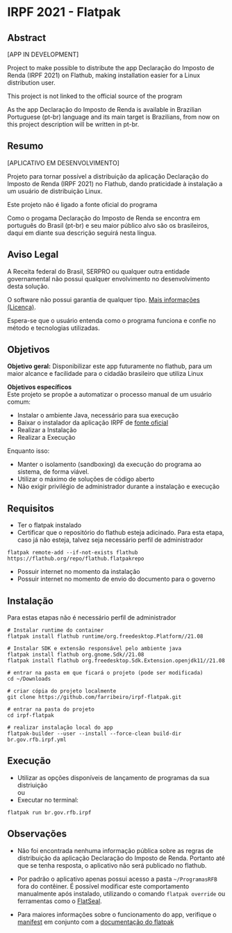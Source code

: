 # IRPF 2021 - Flatpak

## Abstract

[APP IN DEVELOPMENT]

Project to make possible to distribute the app Declaração do Imposto de Renda (IRPF 2021) on Flathub, making installation easier for a Linux distribution user.

This project is not linked to the official source of the program

As the app Declaração do Imposto de Renda is available in Brazilian Portuguese (pt-br) language and its main target is Brazilians, from now on this project description will be written in pt-br.

## Resumo
[APLICATIVO EM DESENVOLVIMENTO]

Projeto para tornar possível a distribuição da aplicação Declaração do Imposto de Renda (IRPF 2021) no Flathub, dando praticidade à instalação a um usuário de distribuição Linux.

Este projeto não é ligado a fonte oficial do programa

Como o progama Declaração do Imposto de Renda se encontra em português do Brasil (pt-br) e seu maior público alvo são os brasileiros, daqui em diante sua descrição seguirá nesta língua.

## Aviso Legal
A Receita federal do Brasil, SERPRO ou qualquer outra entidade governamental não possui qualquer envolvimento no desenvolvimento desta solução.

O software não possui garantia de qualquer tipo. [Mais informações (Licença)](https://github.com/farribeiro/irpf-flatpak/blob/master/LICENSE).

Espera-se que o usuário entenda como o programa funciona e confie no método e tecnologias utilizadas. 

## Objetivos  

**Objetivo geral:** 
Disponibilizar este app futuramente no flathub, para um maior alcance e facilidade para o cidadão brasileiro que utiliza Linux

**Objetivos específicos**  
Este projeto se propõe a automatizar o processo manual de um usuário comum:
- Instalar o ambiente Java, necessário para sua execução
- Baixar o instalador da aplicação IRPF de [fonte oficial](https://www.gov.br/receitafederal/pt-br/centrais-de-conteudo/download/pgd/dirpf)
- Realizar a Instalação
- Realizar a Execução

Enquanto isso:
- Manter o isolamento (sandboxing) da execução do programa ao sistema, de forma viável. 
- Utilizar o máximo de soluções de código aberto
- Não exigir privilégio de administrador durante a instalação e execução

## Requisitos

- Ter o flatpak instalado
- Certificar que o repositório do flathub esteja adicinado. Para esta etapa, caso já não esteja, talvez seja necessário perfil de administrador
```
flatpak remote-add --if-not-exists flathub https://flathub.org/repo/flathub.flatpakrepo
```
- Possuir internet no momento da instalação
- Possuir internet no momento de envio do documento para o governo

## Instalação

Para estas etapas não é necessário perfil de administrador
```
# Instalar runtime do container
flatpak install flathub runtime/org.freedesktop.Platform//21.08

# Instalar SDK e extensão responsável pelo ambiente java
flatpak install flathub org.gnome.Sdk//21.08
flatpak install flathub org.freedesktop.Sdk.Extension.openjdk11//21.08

# entrar na pasta em que ficará o projeto (pode ser modificada)
cd ~/Downloads

# criar cópia do projeto localmente
git clone https://github.com/farribeiro/irpf-flatpak.git

# entrar na pasta do projeto
cd irpf-flatpak

# realizar instalação local do app
flatpak-builder --user --install --force-clean build-dir br.gov.rfb.irpf.yml
```

## Execução

- Utilizar as opções disponíveis de lançamento de programas da sua distriuição  
ou 
- Executar no terminal:
```
flatpak run br.gov.rfb.irpf 
```

## Observações

- Não foi encontrada nenhuma informação pública sobre as regras de distribuição da aplicação Declaração do Imposto de Renda. Portanto até que se tenha resposta, o aplicativo não será publicado no flathub.

- Por padrão o aplicativo apenas possui acesso a pasta `~/ProgramasRFB` fora do contêiner. É possível modificar este comportamento manualmente após instalado, utilizando o comando `flatpak override` ou ferramentas como o [FlatSeal](https://flathub.org/apps/details/com.github.tchx84.Flatseal).


- Para maiores informações sobre o funcionamento do app, verifique o [manifest](https://github.com/farribeiro/irpf-flatpak/blob/master/br.gov.rfb.irpf.yml) em conjunto com a [documentação do flatpak](https://docs.flatpak.org/)

